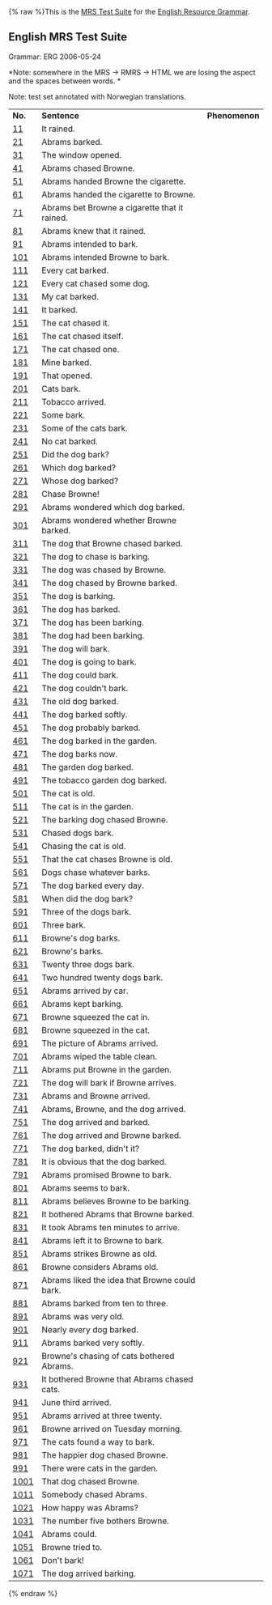 {% raw %}This is the [MRS Test Suite](https://delph-in.github.io/docs/grammars/MatrixMrsTestSuite) for the [English
Resource Grammar](http://www.delph-in.net/erg/).

## English MRS Test Suite

Grammar: ERG 2006-05-24

*Note: somewhere in the MRS → RMRS → HTML we are losing the aspect and
the spaces between words. *

Note: test set annotated with Norwegian translations.

|                                                                  |                                               |                |
|------------------------------------------------------------------|-----------------------------------------------|----------------|
| **No.**                                                          | **Sentence**                                  | **Phenomenon** |
| [11](http://cypriot.stanford.edu/~bond/mrs-en060524/11.html)     | It rained.                                    |                |
| [21](http://cypriot.stanford.edu/~bond/mrs-en060524/21.html)     | Abrams barked.                                |                |
| [31](http://cypriot.stanford.edu/~bond/mrs-en060524/31.html)     | The window opened.                            |                |
| [41](http://cypriot.stanford.edu/~bond/mrs-en060524/41.html)     | Abrams chased Browne.                         |                |
| [51](http://cypriot.stanford.edu/~bond/mrs-en060524/51.html)     | Abrams handed Browne the cigarette.           |                |
| [61](http://cypriot.stanford.edu/~bond/mrs-en060524/61.html)     | Abrams handed the cigarette to Browne.        |                |
| [71](http://cypriot.stanford.edu/~bond/mrs-en060524/71.html)     | Abrams bet Browne a cigarette that it rained. |                |
| [81](http://cypriot.stanford.edu/~bond/mrs-en060524/81.html)     | Abrams knew that it rained.                   |                |
| [91](http://cypriot.stanford.edu/~bond/mrs-en060524/91.html)     | Abrams intended to bark.                      |                |
| [101](http://cypriot.stanford.edu/~bond/mrs-en060524/101.html)   | Abrams intended Browne to bark.               |                |
| [111](http://cypriot.stanford.edu/~bond/mrs-en060524/111.html)   | Every cat barked.                             |                |
| [121](http://cypriot.stanford.edu/~bond/mrs-en060524/121.html)   | Every cat chased some dog.                    |                |
| [131](http://cypriot.stanford.edu/~bond/mrs-en060524/131.html)   | My cat barked.                                |                |
| [141](http://cypriot.stanford.edu/~bond/mrs-en060524/141.html)   | It barked.                                    |                |
| [151](http://cypriot.stanford.edu/~bond/mrs-en060524/151.html)   | The cat chased it.                            |                |
| [161](http://cypriot.stanford.edu/~bond/mrs-en060524/161.html)   | The cat chased itself.                        |                |
| [171](http://cypriot.stanford.edu/~bond/mrs-en060524/171.html)   | The cat chased one.                           |                |
| [181](http://cypriot.stanford.edu/~bond/mrs-en060524/181.html)   | Mine barked.                                  |                |
| [191](http://cypriot.stanford.edu/~bond/mrs-en060524/191.html)   | That opened.                                  |                |
| [201](http://cypriot.stanford.edu/~bond/mrs-en060524/201.html)   | Cats bark.                                    |                |
| [211](http://cypriot.stanford.edu/~bond/mrs-en060524/211.html)   | Tobacco arrived.                              |                |
| [221](http://cypriot.stanford.edu/~bond/mrs-en060524/221.html)   | Some bark.                                    |                |
| [231](http://cypriot.stanford.edu/~bond/mrs-en060524/231.html)   | Some of the cats bark.                        |                |
| [241](http://cypriot.stanford.edu/~bond/mrs-en060524/241.html)   | No cat barked.                                |                |
| [251](http://cypriot.stanford.edu/~bond/mrs-en060524/251.html)   | Did the dog bark?                             |                |
| [261](http://cypriot.stanford.edu/~bond/mrs-en060524/261.html)   | Which dog barked?                             |                |
| [271](http://cypriot.stanford.edu/~bond/mrs-en060524/271.html)   | Whose dog barked?                             |                |
| [281](http://cypriot.stanford.edu/~bond/mrs-en060524/281.html)   | Chase Browne!                                 |                |
| [291](http://cypriot.stanford.edu/~bond/mrs-en060524/291.html)   | Abrams wondered which dog barked.             |                |
| [301](http://cypriot.stanford.edu/~bond/mrs-en060524/301.html)   | Abrams wondered whether Browne barked.        |                |
| [311](http://cypriot.stanford.edu/~bond/mrs-en060524/311.html)   | The dog that Browne chased barked.            |                |
| [321](http://cypriot.stanford.edu/~bond/mrs-en060524/321.html)   | The dog to chase is barking.                  |                |
| [331](http://cypriot.stanford.edu/~bond/mrs-en060524/331.html)   | The dog was chased by Browne.                 |                |
| [341](http://cypriot.stanford.edu/~bond/mrs-en060524/341.html)   | The dog chased by Browne barked.              |                |
| [351](http://cypriot.stanford.edu/~bond/mrs-en060524/351.html)   | The dog is barking.                           |                |
| [361](http://cypriot.stanford.edu/~bond/mrs-en060524/361.html)   | The dog has barked.                           |                |
| [371](http://cypriot.stanford.edu/~bond/mrs-en060524/371.html)   | The dog has been barking.                     |                |
| [381](http://cypriot.stanford.edu/~bond/mrs-en060524/381.html)   | The dog had been barking.                     |                |
| [391](http://cypriot.stanford.edu/~bond/mrs-en060524/391.html)   | The dog will bark.                            |                |
| [401](http://cypriot.stanford.edu/~bond/mrs-en060524/401.html)   | The dog is going to bark.                     |                |
| [411](http://cypriot.stanford.edu/~bond/mrs-en060524/411.html)   | The dog could bark.                           |                |
| [421](http://cypriot.stanford.edu/~bond/mrs-en060524/421.html)   | The dog couldn't bark.                        |                |
| [431](http://cypriot.stanford.edu/~bond/mrs-en060524/431.html)   | The old dog barked.                           |                |
| [441](http://cypriot.stanford.edu/~bond/mrs-en060524/441.html)   | The dog barked softly.                        |                |
| [451](http://cypriot.stanford.edu/~bond/mrs-en060524/451.html)   | The dog probably barked.                      |                |
| [461](http://cypriot.stanford.edu/~bond/mrs-en060524/461.html)   | The dog barked in the garden.                 |                |
| [471](http://cypriot.stanford.edu/~bond/mrs-en060524/471.html)   | The dog barks now.                            |                |
| [481](http://cypriot.stanford.edu/~bond/mrs-en060524/481.html)   | The garden dog barked.                        |                |
| [491](http://cypriot.stanford.edu/~bond/mrs-en060524/491.html)   | The tobacco garden dog barked.                |                |
| [501](http://cypriot.stanford.edu/~bond/mrs-en060524/501.html)   | The cat is old.                               |                |
| [511](http://cypriot.stanford.edu/~bond/mrs-en060524/511.html)   | The cat is in the garden.                     |                |
| [521](http://cypriot.stanford.edu/~bond/mrs-en060524/521.html)   | The barking dog chased Browne.                |                |
| [531](http://cypriot.stanford.edu/~bond/mrs-en060524/531.html)   | Chased dogs bark.                             |                |
| [541](http://cypriot.stanford.edu/~bond/mrs-en060524/541.html)   | Chasing the cat is old.                       |                |
| [551](http://cypriot.stanford.edu/~bond/mrs-en060524/551.html)   | That the cat chases Browne is old.            |                |
| [561](http://cypriot.stanford.edu/~bond/mrs-en060524/561.html)   | Dogs chase whatever barks.                    |                |
| [571](http://cypriot.stanford.edu/~bond/mrs-en060524/571.html)   | The dog barked every day.                     |                |
| [581](http://cypriot.stanford.edu/~bond/mrs-en060524/581.html)   | When did the dog bark?                        |                |
| [591](http://cypriot.stanford.edu/~bond/mrs-en060524/591.html)   | Three of the dogs bark.                       |                |
| [601](http://cypriot.stanford.edu/~bond/mrs-en060524/601.html)   | Three bark.                                   |                |
| [611](http://cypriot.stanford.edu/~bond/mrs-en060524/611.html)   | Browne's dog barks.                           |                |
| [621](http://cypriot.stanford.edu/~bond/mrs-en060524/621.html)   | Browne's barks.                               |                |
| [631](http://cypriot.stanford.edu/~bond/mrs-en060524/631.html)   | Twenty three dogs bark.                       |                |
| [641](http://cypriot.stanford.edu/~bond/mrs-en060524/641.html)   | Two hundred twenty dogs bark.                 |                |
| [651](http://cypriot.stanford.edu/~bond/mrs-en060524/651.html)   | Abrams arrived by car.                        |                |
| [661](http://cypriot.stanford.edu/~bond/mrs-en060524/661.html)   | Abrams kept barking.                          |                |
| [671](http://cypriot.stanford.edu/~bond/mrs-en060524/671.html)   | Browne squeezed the cat in.                   |                |
| [681](http://cypriot.stanford.edu/~bond/mrs-en060524/681.html)   | Browne squeezed in the cat.                   |                |
| [691](http://cypriot.stanford.edu/~bond/mrs-en060524/691.html)   | The picture of Abrams arrived.                |                |
| [701](http://cypriot.stanford.edu/~bond/mrs-en060524/701.html)   | Abrams wiped the table clean.                 |                |
| [711](http://cypriot.stanford.edu/~bond/mrs-en060524/711.html)   | Abrams put Browne in the garden.              |                |
| [721](http://cypriot.stanford.edu/~bond/mrs-en060524/721.html)   | The dog will bark if Browne arrives.          |                |
| [731](http://cypriot.stanford.edu/~bond/mrs-en060524/731.html)   | Abrams and Browne arrived.                    |                |
| [741](http://cypriot.stanford.edu/~bond/mrs-en060524/741.html)   | Abrams, Browne, and the dog arrived.          |                |
| [751](http://cypriot.stanford.edu/~bond/mrs-en060524/751.html)   | The dog arrived and barked.                   |                |
| [761](http://cypriot.stanford.edu/~bond/mrs-en060524/761.html)   | The dog arrived and Browne barked.            |                |
| [771](http://cypriot.stanford.edu/~bond/mrs-en060524/771.html)   | The dog barked, didn't it?                    |                |
| [781](http://cypriot.stanford.edu/~bond/mrs-en060524/781.html)   | It is obvious that the dog barked.            |                |
| [791](http://cypriot.stanford.edu/~bond/mrs-en060524/791.html)   | Abrams promised Browne to bark.               |                |
| [801](http://cypriot.stanford.edu/~bond/mrs-en060524/801.html)   | Abrams seems to bark.                         |                |
| [811](http://cypriot.stanford.edu/~bond/mrs-en060524/811.html)   | Abrams believes Browne to be barking.         |                |
| [821](http://cypriot.stanford.edu/~bond/mrs-en060524/821.html)   | It bothered Abrams that Browne barked.        |                |
| [831](http://cypriot.stanford.edu/~bond/mrs-en060524/831.html)   | It took Abrams ten minutes to arrive.         |                |
| [841](http://cypriot.stanford.edu/~bond/mrs-en060524/841.html)   | Abrams left it to Browne to bark.             |                |
| [851](http://cypriot.stanford.edu/~bond/mrs-en060524/851.html)   | Abrams strikes Browne as old.                 |                |
| [861](http://cypriot.stanford.edu/~bond/mrs-en060524/861.html)   | Browne considers Abrams old.                  |                |
| [871](http://cypriot.stanford.edu/~bond/mrs-en060524/871.html)   | Abrams liked the idea that Browne could bark. |                |
| [881](http://cypriot.stanford.edu/~bond/mrs-en060524/881.html)   | Abrams barked from ten to three.              |                |
| [891](http://cypriot.stanford.edu/~bond/mrs-en060524/891.html)   | Abrams was very old.                          |                |
| [901](http://cypriot.stanford.edu/~bond/mrs-en060524/901.html)   | Nearly every dog barked.                      |                |
| [911](http://cypriot.stanford.edu/~bond/mrs-en060524/911.html)   | Abrams barked very softly.                    |                |
| [921](http://cypriot.stanford.edu/~bond/mrs-en060524/921.html)   | Browne's chasing of cats bothered Abrams.     |                |
| [931](http://cypriot.stanford.edu/~bond/mrs-en060524/931.html)   | It bothered Browne that Abrams chased cats.   |                |
| [941](http://cypriot.stanford.edu/~bond/mrs-en060524/941.html)   | June third arrived.                           |                |
| [951](http://cypriot.stanford.edu/~bond/mrs-en060524/951.html)   | Abrams arrived at three twenty.               |                |
| [961](http://cypriot.stanford.edu/~bond/mrs-en060524/961.html)   | Browne arrived on Tuesday morning.            |                |
| [971](http://cypriot.stanford.edu/~bond/mrs-en060524/971.html)   | The cats found a way to bark.                 |                |
| [981](http://cypriot.stanford.edu/~bond/mrs-en060524/981.html)   | The happier dog chased Browne.                |                |
| [991](http://cypriot.stanford.edu/~bond/mrs-en060524/991.html)   | There were cats in the garden.                |                |
| [1001](http://cypriot.stanford.edu/~bond/mrs-en060524/1001.html) | That dog chased Browne.                       |                |
| [1011](http://cypriot.stanford.edu/~bond/mrs-en060524/1011.html) | Somebody chased Abrams.                       |                |
| [1021](http://cypriot.stanford.edu/~bond/mrs-en060524/1021.html) | How happy was Abrams?                         |                |
| [1031](http://cypriot.stanford.edu/~bond/mrs-en060524/1031.html) | The number five bothers Browne.               |                |
| [1041](http://cypriot.stanford.edu/~bond/mrs-en060524/1041.html) | Abrams could.                                 |                |
| [1051](http://cypriot.stanford.edu/~bond/mrs-en060524/1051.html) | Browne tried to.                              |                |
| [1061](http://cypriot.stanford.edu/~bond/mrs-en060524/1061.html) | Don't bark!                                   |                |
| [1071](http://cypriot.stanford.edu/~bond/mrs-en060524/1071.html) | The dog arrived barking.                      |                |
<update date omitted for speed>{% endraw %}
